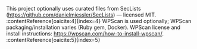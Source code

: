 This project optionally uses curated files from SecLists (https://github.com/danielmiessler/SecLists) — licensed MIT. :contentReference[oaicite:4]{index=4}
WPScan is used optionally; WPScan packaging/installation varies (Ruby gem, Docker). WPScan license and install instructions: https://wpscan.com/how-to-install-wpscan/. :contentReference[oaicite:5]{index=5}
